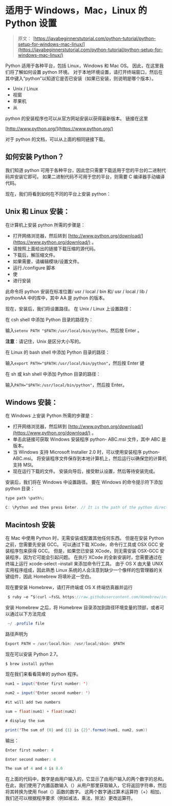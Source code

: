 # 适用于 Windows，Mac，Linux 的 Python 设置

> 原文： [https://javabeginnerstutorial.com/python-tutorial/python-setup-for-windows-mac-linux/](https://javabeginnerstutorial.com/python-tutorial/python-setup-for-windows-mac-linux/)

Python 适用于各种平台，包括 Linux，Windows 和 Mac OS。 因此，在这里我们将了解如何设置 python 环境。 对于本地环境设置，请打开终端窗口，然后在其中键入“python”以知道它是否已安装（如果已安装，则说明是哪个版本）。

*   Unix / Linux
*   视窗
*   苹果机
*   从

python 的安装程序也可以从官方网站安装以获得最新版本。 链接在这里

[http://www.python.org/](https://www.python.org/)

对于 python 的文档，可以从上面的相同链接下载。

## 如何安装 Python？

我们知道 python 可用于各种平台，因此您只需要下载适用于您的平台的二进制代码并安装它即可。 如果二进制代码不可用于您的平台，则需要 C 编译器手动编译代码。

现在，我们将看到如何在不同的平台上安装 python：

## Unix 和 Linux 安装：

在计算机上安装 python 所需的步骤是：

*   打开网络浏览器，然后转到 [http://www.python.org/download/](https://www.python.org/download/) 。
*   请按照上面给出的链接下载压缩的源代码。
*   下载后，解压缩文件。
*   如果需要，请编辑模块/设置文件。
*   运行./configure 脚本
*   使
*   进行安装

此命令将 python 安装在标准位置/ usr / local / bin 和/ usr / local / lib / pythonAA 中的库中，其中 AA 是 python 的版本。

现在，安装后，我们将设置路径。 在 Unix / Linux 上设置路径：

在 csh shell 中添加 Python 目录的路径为：

输入`sete​​nv PATH "$PATH:/usr/local/bin/python`，然后按 Enter 。

**注意**：请记住，Unix 是区分大小写的。

在 Linux 的 bash shell 中添加 Python 目录的路径：

输入`export PATH="$PATH:/usr/local/bin/python"`，然后按 Enter 键

在 sh 或 ksh shell 中添加 Python 目录的路径：

输入`PATH="$PATH:/usr/local/bin/python"`，然后按 Enter。

## Windows 安装：

在 Windows 上安装 Python 所需的步骤是：

*   打开网络浏览器，然后转到 [http://www.python.org/download/](https://www.python.org/download/) 。
*   单击此链接可获取 Windows 安装程序 python- ABC.msi 文件，其中 ABC 是版本。
*   当 Windows 支持 Microsoft Installer 2.0 时，可以使用安装程序 python- ABC.msi。 将安装程序文件保存到本地计算机上，然后运行以确保您的计算机支持 MSI。
*   现在运行下载的文件。 安装向导后，接受默认设置，然后等待安装完成。

安装后，我们将在 Windows 中设置路径。 要在 Windows 的命令提示符下添加 python 目录：

```java
type path %path%;

C: \Python and then press Enter. // It is the path of the python directory
```

## Macintosh 安装

在 Mac 中使用 Python 时，无需安装或配置其他任何东西。 但是在安装 Python 之前，您需要先安装 GCC。 可以通过下载 XCode，命令行工具或 OSX GCC 安装程序包来获得 GCC。 但是，如果您已安装 XCode，则无需安装 OSX-GCC 安装程序，因为它可能会引起问题。 在执行 XCode 的全新安装时，您需要通过在终端上运行 xcode-select –install 来添加命令行工具。 由于 OS X 由大量 UNIX 实用程序组成，因此熟悉 Linux 系统的人会注意到缺少一个像样的包管理器的关键组件，因此 Homebrew 将填补这一空白。

现在要安装 Homebrew，请打开终端或 OS X 终端仿真器并运行

```java
 $ ruby –e “$(curl –fsSL https://raw.githubusercontent.com/Homebrew/install/master/install)”
```

安装 Homebrew 之后，将 Homebrew 目录添加到路径环境变量的顶部，或者可以通过以下方法完成

```java
 ~/ .profile file
```

路径声明为

```java
Export PATH = /usr/local/bin: /usr/local/sbin: $PATH
```

现在可以安装 Python 2.7。

```java
$ brew install python
```

现在我们来看看简单的 python 程序。

```java
num1 = input('Enter first number: ')

num2 = input('Enter second number: ')

#it will add two numbers

sum = float(num1) + float(num2)

# display the sum

print('The sum of {0} and {1} is {2}'.format(num1, num2, sum))
```

输出：

```java
Enter first number: 4

Enter second number: 4

The sum of 4 and 4 is 8.0
```

在上面的代码中，数字是由用户输入的，它显示了由用户输入的两个数字的总和。 在此，我们使用了内置函数输入（）从用户那里获取输入，它将返回字符串，然后将其转换为使用 float（）函数的数字。 这两个数字通过算术运算符（+）相加，我们还可以根据程序要求（例如减法，乘法，除法）更改运算符。